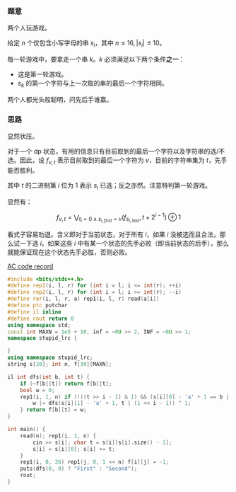 ### 题意

两个人玩游戏。

给定 $n$ 个仅包含小写字母的串 $s_i$，其中 $n\leq 16,|s_i|\leq 10$。

每一轮游戏中，要拿走一个串 $k$。$k$ 必须满足以下两个条件**之一**：

- 这是第一轮游戏。
- $s_k$ 的第一个字符与上一次取的串的最后一个字符相同。

两个人都光头般聪明，问先后手谁赢。

### 思路

显然状压。

对于一个 dp 状态，有用的信息只有目前取到的最后一个字符以及字符串的选/不选。因此，设 $f_{v, t}$ 表示目前取到的最后一个字符为 $v$，目前的字符串集为 $t$，先手能否胜利。

其中 $t$ 的二进制第 $i$ 位为 $1$ 表示 $s_i$ 已选；反之亦然。注意特判第一轮游戏。

显然有：

$$
f_{v, t} = \bigvee_{t_i = 0\land s_{i,first} = v} (f_{s_{i, last}},t + 2^{i - 1}) \oplus 1
$$

看式子容易劝退。含义即对于当前状态，对于所有 $i$，如果 $i$ 没被选而且合法，那么试一下选 $i$。如果这些 $i$ 中有某一个状态的先手必败（即当前状态的后手），那么就能保证现在这个状态先手必胜，否则必败。

[AC code record](https://www.luogu.com.cn/record/95031159)

```cpp
#include <bits/stdc++.h>
#define rep1(i, l, r) for (int i = l; i <= int(r); ++i)
#define rep2(i, l, r) for (int i = l; i >= int(r); --i)
#define rer(i, l, r, a) rep1(i, l, r) read(a[i])
#define ptc putchar
#define il inline
#define rout return 0
using namespace std;
const int MAXN = 1e5 + 10, inf = ~0U >> 2, INF = ~0U >> 1;
namespace stupid_lrc {

}
using namespace stupid_lrc;
string s[20]; int n, f[30][MAXN];

il int dfs(int b, int t) {
	if (~f[b][t]) return f[b][t];
	bool w = 0;
	rep1(i, 1, n) if (!((t >> i - 1) & 1) && (s[i][0] - 'a' + 1 == b || !b)) {
		w |= dfs(s[i][1] - 'a' + 1, t | (1 << i - 1)) ^ 1;
	} return f[b][t] = w; 
}

int main() {
	read(n); rep1(i, 1, n) {
		cin >> s[i]; char t = s[i][s[i].size() - 1];
		s[i] = s[i][0]; s[i] += t;
	}
	rep1(i, 0, 26) rep1(j, 0, 1 << n) f[i][j] = -1;
	puts(dfs(0, 0) ? "First" : "Second");
	rout;
}
```
